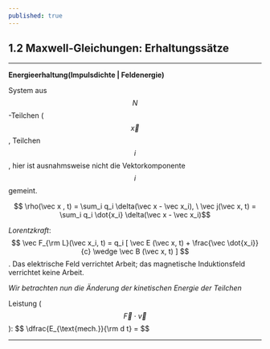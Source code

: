 ```yaml
---
published: true
---
```

## 1.2 Maxwell-Gleichungen: Erhaltungssätze

----
**Energieerhaltung(Impulsdichte | Feldenergie)**

System aus $$ N $$-Teilchen ($$\vec x$$, Teilchen $$ i$$, hier ist ausnahmsweise nicht die Vektorkomponente $$ i $$ gemeint.

$$ \rho(\vec x , t) = \sum_i q_i \delta(\vec x - \vec x_i), \ \vec j(\vec x, t) = \sum_i q_i \dot{x_i} \delta(\vec x - \vec x_i)$$

_Lorentzkraft_: $$ \vec F_{\rm L}(\vec x_i, t) = q_i [ \vec E (\vec x, t) + \frac{\vec \dot{x_i}}{c} \wedge \vec B (\vec  x, t) ] $$. Das elektrische Feld verrichtet Arbeit; das magnetische Induktionsfeld verrichtet keine Arbeit.

_Wir betrachten nun die Änderung der kinetischen Energie der Teilchen_

Leistung ($$ \vec F \cdot \vec v $$): $$  \dfrac{E_{\text{mech.}}{\rm d t} =  $$

----